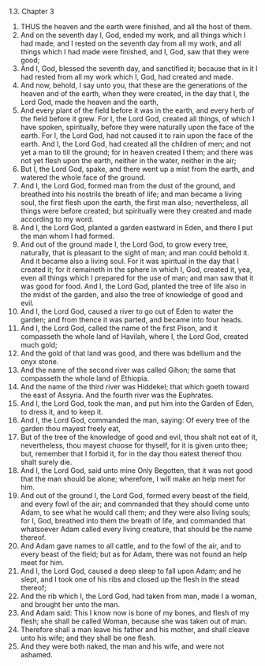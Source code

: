 1.3. Chapter 3
1. THUS the heaven and the earth were finished, and all the host of them.
2. And on the seventh day I, God, ended my work, and all things which I had made; and I rested on the seventh day from all my work, and all things which I had made were finished, and I, God, saw that they were good;
3. And I, God, blessed the seventh day, and sanctified it; because that in it I had rested from all my work which I, God, had created and made.
4. And now, behold, I say unto you, that these are the generations of the heaven and of the earth, when they were created, in the day that I, the Lord God, made the heaven and the earth,
5. And every plant of the field before it was in the earth, and every herb of the field before it grew. For I, the Lord God, created all things, of which I have spoken, spiritually, before they were naturally upon the face of the earth. For I, the Lord God, had not caused it to rain upon the face of the earth. And I, the Lord God, had created all the children of men; and not yet a man to till the ground; for in heaven created I them; and there was not yet flesh upon the earth, neither in the water, neither in the air;
6. But I, the Lord God, spake, and there went up a mist from the earth, and watered the whole face of the ground.
7. And I, the Lord God, formed man from the dust of the ground, and breathed into his nostrils the breath of life; and man became a living soul, the first flesh upon the earth, the first man also; nevertheless, all things were before created; but spiritually were they created and made according to my word.
8. And I, the Lord God, planted a garden eastward in Eden, and there I put the man whom I had formed.
9. And out of the ground made I, the Lord God, to grow every tree, naturally, that is pleasant to the sight of man; and man could behold it. And it became also a living soul. For it was spiritual in the day that I created it; for it remaineth in the sphere in which I, God, created it, yea, even all things which I prepared for the use of man; and man saw that it was good for food. And I, the Lord God, planted the tree of life also in the midst of the garden, and also the tree of knowledge of good and evil.
10. And I, the Lord God, caused a river to go out of Eden to water the garden; and from thence it was parted, and became into four heads.
11. And I, the Lord God, called the name of the first Pison, and it compasseth the whole land of Havilah, where I, the Lord God, created much gold;
12. And the gold of that land was good, and there was bdellium and the onyx stone.
13. And the name of the second river was called Gihon; the same that compasseth the whole land of Ethiopia.
14. And the name of the third river was Hiddekel; that which goeth toward the east of Assyria. And the fourth river was the Euphrates.
15. And I, the Lord God, took the man, and put him into the Garden of Eden, to dress it, and to keep it.
16. And I, the Lord God, commanded the man, saying: Of every tree of the garden thou mayest freely eat,
17. But of the tree of the knowledge of good and evil, thou shalt not eat of it, nevertheless, thou mayest choose for thyself, for it is given unto thee; but, remember that I forbid it, for in the day thou eatest thereof thou shalt surely die.
18. And I, the Lord God, said unto mine Only Begotten, that it was not good that the man should be alone; wherefore, I will make an help meet for him.
19. And out of the ground I, the Lord God, formed every beast of the field, and every fowl of the air; and commanded that they should come unto Adam, to see what he would call them; and they were also living souls; for I, God, breathed into them the breath of life, and commanded that whatsoever Adam called every living creature, that should be the name thereof.
20. And Adam gave names to all cattle, and to the fowl of the air, and to every beast of the field; but as for Adam, there was not found an help meet for him.
21. And I, the Lord God, caused a deep sleep to fall upon Adam; and he slept, and I took one of his ribs and closed up the flesh in the stead thereof;
22. And the rib which I, the Lord God, had taken from man, made I a woman, and brought her unto the man.
23. And Adam said: This I know now is bone of my bones, and flesh of my flesh; she shall be called Woman, because she was taken out of man.
24. Therefore shall a man leave his father and his mother, and shall cleave unto his wife; and they shall be one flesh.
25. And they were both naked, the man and his wife, and were not ashamed.

